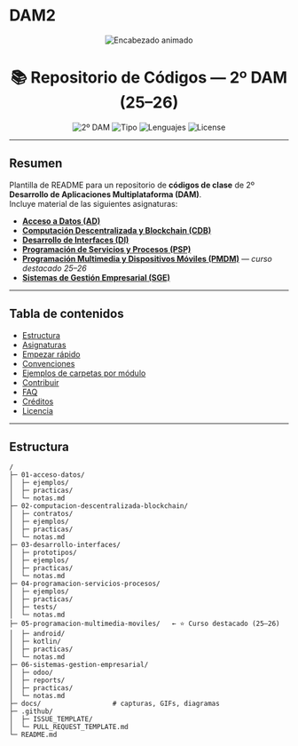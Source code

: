 # DAM2
<!--
README de ejemplo listo para pegar en tu repositorio.
Sustituye los <placeholders> por tus datos reales cuando quieras.
-->

<p align="center">
  <!-- Encabezado animado -->
  <img src="https://readme-typing-svg.demolab.com?font=Fira+Code&size=26&duration=3000&pause=900&center=true&vCenter=true&width=1000&lines=2%C2%BA+DAM+%E2%80%94+Repositorio+de+Clase+(25%E2%80%9326);Curso+destacado%3A+Programaci%C3%B3n+Multimedia+y+Dispositivos+M%C3%B3viles;Acceso+a+Datos;Computaci%C3%B3n+Descentralizada+y+Blockchain;Desarrollo+de+Interfaces;Programaci%C3%B3n+de+Servicios+y+Procesos;Sistemas+de+Gesti%C3%B3n+Empresarial" alt="Encabezado animado" />
</p>

<h1 align="center">📚 Repositorio de Códigos — 2º DAM (25–26)</h1>

<p align="center">
  <img alt="2º DAM" src="https://img.shields.io/badge/2%C2%BA%20DAM-25--26-673ab7?style=for-the-badge"/>
  <img alt="Tipo" src="https://img.shields.io/badge/Repositorio-educativo-03a9f4?style=for-the-badge"/>
  <img alt="Lenguajes" src="https://img.shields.io/badge/Java%20%7C%20Kotlin%20%7C%20SQL%20%7C%20XML-9c27b0?style=for-the-badge"/>
  <img alt="License" src="https://img.shields.io/badge/Licencia-MIT-4caf50?style=for-the-badge"/>
</p>



---

## Resumen

Plantilla de README para un repositorio de **códigos de clase** de 2º **Desarrollo de Aplicaciones Multiplataforma (DAM)**.  
Incluye material de las siguientes asignaturas:

- **[Acceso a Datos (AD)](01-acceso-datos/README.md)**
- **[Computación Descentralizada y Blockchain (CDB)](02-computacion-descentralizada-blockchain/README.md)**
- **[Desarrollo de Interfaces (DI)](03-desarrollo-interfaces/README.md)**
- **[Programación de Servicios y Procesos (PSP)](04-programacion-servicios-procesos/README.md)**
- **[Programación Multimedia y Dispositivos Móviles (PMDM)](05-programacion-multimedia-moviles/README.md)** — *curso destacado 25–26*
- **[Sistemas de Gestión Empresarial (SGE)](06-sistemas-gestion-empresarial/README.md)**

---

## Tabla de contenidos

- [Estructura](#estructura)
- [Asignaturas](#asignaturas)
- [Empezar rápido](#empezar-rápido)
- [Convenciones](#convenciones)
- [Ejemplos de carpetas por módulo](#ejemplos-de-carpetas-por-módulo)
- [Contribuir](#contribuir)
- [FAQ](#faq)
- [Créditos](#créditos)
- [Licencia](#licencia)

---

## Estructura

```text
/
├─ 01-acceso-datos/
│  ├─ ejemplos/
│  ├─ practicas/
│  └─ notas.md
├─ 02-computacion-descentralizada-blockchain/
│  ├─ contratos/
│  ├─ ejemplos/
│  ├─ practicas/
│  └─ notas.md
├─ 03-desarrollo-interfaces/
│  ├─ prototipos/
│  ├─ ejemplos/
│  ├─ practicas/
│  └─ notas.md
├─ 04-programacion-servicios-procesos/
│  ├─ ejemplos/
│  ├─ practicas/
│  ├─ tests/
│  └─ notas.md
├─ 05-programacion-multimedia-moviles/   ← ⭐ Curso destacado (25–26)
│  ├─ android/
│  ├─ kotlin/
│  ├─ practicas/
│  └─ notas.md
├─ 06-sistemas-gestion-empresarial/
│  ├─ odoo/
│  ├─ reports/
│  ├─ practicas/
│  └─ notas.md
├─ docs/                  # capturas, GIFs, diagramas
├─ .github/
│  ├─ ISSUE_TEMPLATE/
│  └─ PULL_REQUEST_TEMPLATE.md
└─ README.md
